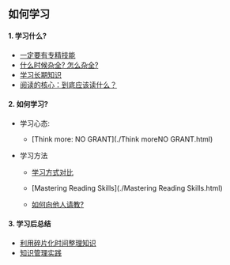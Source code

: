 ## 如何学习

#### 1. 学习什么?

- [一定要有专精技能](./一定要有专精技能.html) 
- [什么时候杂全? 怎么杂全? ](./专精与杂全的思考.html) 
- [学习长期知识](./学习长期知识.html) 
- [阅读的核心：到底应该读什么？](./阅读的核心.html) 

#### 2. 如何学习?

- 学习心态: 
    - [Think more: NO GRANT](./Think moreNO GRANT.html) 
- 学习方法
    
    - [学习方式对比](./学习方式对比.html) 
    - [Mastering Reading Skills](./Mastering Reading Skills.html) 
    
    - [如何向他人请教?](./如何请教.html) 

#### 3. 学习后总结

- [利用碎片化时间整理知识](./利用碎片化时间整理知识.html) 
- [知识管理实践](./知识管理实践.html) 

